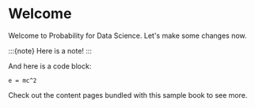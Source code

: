 # Welcome 

Welcome to Probability for Data Science. Let's make some changes now.

:::{note}
Here is a note!
:::

And here is a code block:

```
e = mc^2
```

Check out the content pages bundled with this sample book to see more.
